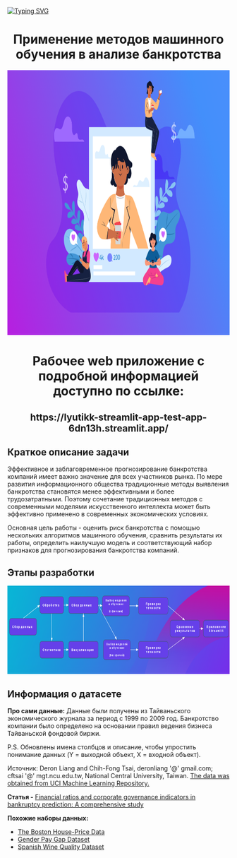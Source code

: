 [![Typing SVG](https://readme-typing-svg.herokuapp.com?color=%2336BCF7&lines=Сompany+bankruptcy+prediction)](https://git.io/typing-svg)

<h1 align="center"><b>Применение методов машинного обучения в анализе банкротства</b></h1>

  <p align="center"><img src="https://github.com/Lyutikk/Web_application_predict_bankruptcy_of_companies/blob/master/img.png" width="1000" height="600"></p>
  <h1 align="center">Рабочее web приложение с подробной информацией доступно по ссылке:</h1><h2 align="center">https://lyutikk-streamlit-app-test-app-6dn13h.streamlit.app/</h2>
  
  <h2>Краткое описание задачи</h2>
  <p>Эффективное и заблаговременное прогнозирование банкротства компаний имеет важно значение для всех участников рынка. По мере развития информационного общества          традиционные методы выявления банкротства становятся менее эффективными и более трудозатратными. Поэтому сочетание традиционных методов с современными моделями        искусственного интеллекта может быть эффективно применено в современных экономических условиях.
  </p>
  <p>Основная цель работы - оценить риск банкротства с помощью нескольких алгоритмов машинного обучения, сравнить результаты их работы, определить наилучшую модель и        соответствующий набор признаков для прогнозирования банкротства компаний.
  </p>
  
  <h2>Этапы разработки</h2>
  <p align="center"><img src="https://github.com/Lyutikk/Web_application_predict_bankruptcy_of_companies/blob/master/stages.png" width="1000" height="200"></p>
  
  <h2>Информация о датасете</h2>
  <p><b>Про сами данные:</b> Данные были получены из Тайваньского экономического журнала за период с 1999 по 2009 год. Банкротство компании было определено на              основании правил ведения бизнеса Тайваньской фондовой биржи.</p>
  <p>P.S. Обновлены имена столбцов и описание, чтобы упростить понимание данных (Y = выходной объект, X = входной объект).</p>
  <p>Источник: Deron Liang and Chih-Fong Tsai, deronliang '@' gmail.com; cftsai '@' mgt.ncu.edu.tw, National Central University, Taiwan. 
    <a href="https://archive.ics.uci.edu/ml/datasets/Taiwanese+Bankruptcy+Prediction">The data was obtained from UCI Machine Learning Repository.</a></p>
  <p><b>Статья -</b> <a href="https://www.sciencedirect.com/science/article/abs/pii/S0377221716000412">Financial ratios and corporate governance indicators in bankruptcy prediction: A comprehensive study</a></p>
  <p><b>Похожие наборы данных:</b></p>
    <ul>
      <li><a href="https://www.kaggle.com/datasets/fedesoriano/the-boston-houseprice-data">The Boston House-Price Data</a></li>
      <li><a href="https://www.kaggle.com/datasets/fedesoriano/gender-pay-gap-dataset">Gender Pay Gap Dataset</a></li>
      <li><a href="https://www.kaggle.com/datasets/fedesoriano/spanish-wine-quality-dataset">Spanish Wine Quality Dataset</a></li>
    </ul>

